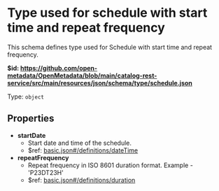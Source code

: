 # Type used for schedule with start time and repeat frequency

This schema defines type used for Schedule with start time and repeat frequency.

<b id="httpsgithub.comopen-metadataopenmetadatablobmaincatalog-rest-servicesrcmainresourcesjsonschematypeschedule.json">&#36;id: https://github.com/open-metadata/OpenMetadata/blob/main/catalog-rest-service/src/main/resources/json/schema/type/schedule.json</b>

Type: `object`

## Properties
 - <b id="#https://github.com/open-metadata/OpenMetadata/blob/main/catalog-rest-service/src/main/resources/json/schema/type/schedule.json/properties/startDate">startDate</b>
	 - Start date and time of the schedule.
	 - &#36;ref: [basic.json#/definitions/dateTime](#basic.jsondefinitionsdatetime)
 - <b id="#https://github.com/open-metadata/OpenMetadata/blob/main/catalog-rest-service/src/main/resources/json/schema/type/schedule.json/properties/repeatFrequency">repeatFrequency</b>
	 - Repeat frequency in ISO 8601 duration format. Example - 'P23DT23H'
	 - &#36;ref: [basic.json#/definitions/duration](#basic.jsondefinitionsduration)
